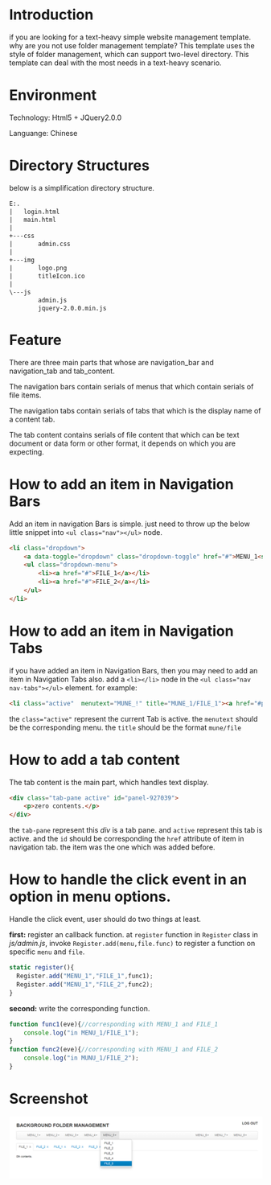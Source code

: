 # Introduction
if you are looking for a text-heavy simple website management template. why are you not use folder management template?  This template uses the style of folder management, which can support two-level directory. This template can deal with the most needs in a text-heavy scenario.

# Environment
Technology: Html5 + JQuery2.0.0

Languange: Chinese

# Directory Structures
below is a simplification directory structure.
 
```
E:.
|   login.html
|   main.html
|
+---css
|       admin.css
|
+---img
|       logo.png
|       titleIcon.ico
|
\---js
        admin.js
        jquery-2.0.0.min.js
```

# Feature
There are three main parts that whose are navigation_bar and navigation_tab and tab_content.

The navigation bars contain serials of menus that which contain serials of file items.

The navigation tabs contain serials of tabs that which is the display name of a content tab.

The tab content contains serials of file content that which can be text document or data form or other format, it depends on which you are expecting.

# How to add an item in Navigation Bars
Add an item in navigation Bars is simple. just need to throw up the below little snippet into  `<ul class="nav"></ul>` node.
```HTML
<li class="dropdown">
	<a data-toggle="dropdown" class="dropdown-toggle" href="#">MENU_1<strong class="caret"></strong></a>
	<ul class="dropdown-menu">
		<li><a href="#">FILE_1</a></li>
		<li><a href="#">FILE_2</a></li>
	</ul>
</li>
```
# How to add an item in Navigation Tabs
if you have added an item in Navigation Bars, then you may need to add an item in Navigation Tabs also. add a `<li></li>` node in the  `<ul class="nav nav-tabs"></ul>` element. for example:
```HTML
<li class="active"  menutext="MUNE_!" title="MUNE_1/FILE_1"><a href="#panel-927039"	data-toggle="tab">文件1<span class="nav-close" onclick="panelClose(this)">X</span></a></li>
```
the `class="active"` represent the current Tab is active.
the `menutext` should be the corresponding menu.
the `title` should be the format `mune/file`

# How to add a tab content
The tab content is the main part, which handles text display.
```HTML
<div class="tab-pane active" id="panel-927039">
	<p>zero contents.</p>
</div>
```
the `tab-pane` represent this *div* is a tab pane. and `active` represent this tab is active. and the `id` should be corresponding the `href` attribute of item in navigation tab. the item was the one which was added before.


# How to handle the click event in an option in menu options. 
Handle the click event, user should do two things at least.

**first:**
register an callback function. at `register` function in `Register` class in *js/admin.js*, invoke `Register.add(menu,file.func)` to register a function on specific `menu` and `file`.

```JAVASCRIPT
static register(){
  Register.add("MENU_1","FILE_1",func1);
  Register.add("MENU_1","FILE_2",func2);
}
```

**second:**
write the corresponding function.

```JAVASCRIPT
function func1(eve){//corresponding with MENU_1 and FILE_1
	console.log("in MENU_1/FILE_1");
}
function func2(eve){//corresponding with MENU_1 and FILE_2
	console.log("in MUNU_1/FILE_2");
}
```

# Screenshot
![mainpage](screenshot1.png)

